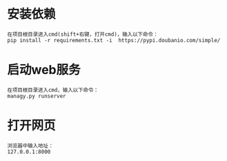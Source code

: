 # 安装依赖
```
在项目根目录进入cmd(shift+右键，打开cmd)，输入以下命令：
pip install -r requirements.txt -i  https://pypi.doubanio.com/simple/
```

# 启动web服务
```
在项目根目录进入cmd，输入以下命令：
managy.py runserver
```

# 打开网页
```
浏览器中输入地址：
127.0.0.1:8000
```